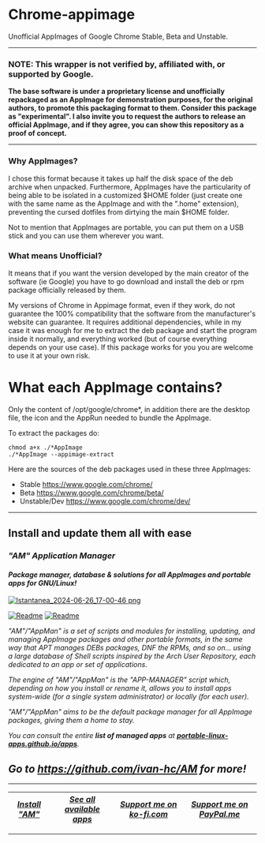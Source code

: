 # Chrome-appimage
Unofficial AppImages of Google Chrome Stable, Beta and Unstable.

--------------------------------------------------
### NOTE: This wrapper is not verified by, affiliated with, or supported by Google.

**The base software is under a proprietary license and unofficially repackaged as an AppImage for demonstration purposes, for the original authors, to promote this packaging format to them. Consider this package as "experimental". I also invite you to request the authors to release an official AppImage, and if they agree, you can show this repository as a proof of concept.**

--------------------------------------------------

### Why AppImages?
I chose this format because it takes up half the disk space of the deb archive when unpacked. Furthermore, AppImages have the particularity of being able to be isolated in a customized $HOME folder (just create one with the same name as the AppImage and with the ".home" extension), preventing the cursed dotfiles from dirtying the main $HOME folder.

Not to mention that AppImages are portable, you can put them on a USB stick and you can use them wherever you want.

### What means Unofficial?
It means that if you want the version developed by the main creator of the software (ie Google) you have to go download and install the deb or rpm package officially released by them.

My versions of Chrome in Appimage format, even if they work, do not guarantee the 100% compatibility that the software from the manufacturer's website can guarantee. It requires additional dependencies, while in my case it was enough for me to extract the deb package and start the program inside it normally, and everything worked (but of course everything depends on your use case). If this package works for you you are welcome to use it at your own risk.

# What each AppImage contains?
Only the content of /opt/google/chrome*, in addition there are the desktop file, the icon and the AppRun needed to bundle the AppImage.

To extract the packages do:

    chmod a+x ./*AppImage
    ./*AppImage --appimage-extract

Here are the sources of the deb packages used in these three AppImages:
- Stable https://www.google.com/chrome/
- Beta https://www.google.com/chrome/beta/
- Unstable/Dev https://www.google.com/chrome/dev/

------------------------------------------------------------------------

## Install and update them all with ease

### *"*AM*" Application Manager* 
#### *Package manager, database & solutions for all AppImages and portable apps for GNU/Linux!*

[![Istantanea_2024-06-26_17-00-46 png](https://github.com/ivan-hc/AM/assets/88724353/671f5eb0-6fb6-4392-b45e-af0ea9271d9b)](https://github.com/ivan-hc/AM)

[![Readme](https://img.shields.io/github/stars/ivan-hc/AM?label=%E2%AD%90&style=for-the-badge)](https://github.com/ivan-hc/AM/stargazers) [![Readme](https://img.shields.io/github/license/ivan-hc/AM?label=&style=for-the-badge)](https://github.com/ivan-hc/AM/blob/main/LICENSE)

*"AM"/"AppMan" is a set of scripts and modules for installing, updating, and managing AppImage packages and other portable formats, in the same way that APT manages DEBs packages, DNF the RPMs, and so on... using a large database of Shell scripts inspired by the Arch User Repository, each dedicated to an app or set of applications.*

*The engine of "AM"/"AppMan" is the "APP-MANAGER" script which, depending on how you install or rename it, allows you to install apps system-wide (for a single system administrator) or locally (for each user).*

*"AM"/"AppMan" aims to be the default package manager for all AppImage packages, giving them a home to stay.*

*You can consult the entire **list of managed apps** at [**portable-linux-apps.github.io/apps**](https://portable-linux-apps.github.io/apps).*

## *Go to *https://github.com/ivan-hc/AM* for more!*

------------------------------------------------------------------------

| [***Install "AM"***](https://github.com/ivan-hc/AM) | [***See all available apps***](https://portable-linux-apps.github.io) | [***Support me on ko-fi.com***](https://ko-fi.com/IvanAlexHC) | [***Support me on PayPal.me***](https://paypal.me/IvanAlexHC) |
| - | - | - | - |

------------------------------------------------------------------------
